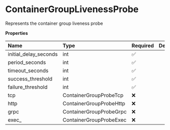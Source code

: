 # ContainerGroupLivenessProbe

Represents the container group liveness probe

**Properties**

| Name                  | Type                    | Required | Description |
| :-------------------- | :---------------------- | :------- | :---------- |
| initial_delay_seconds | int                     | ✅       |             |
| period_seconds        | int                     | ✅       |             |
| timeout_seconds       | int                     | ✅       |             |
| success_threshold     | int                     | ✅       |             |
| failure_threshold     | int                     | ✅       |             |
| tcp                   | ContainerGroupProbeTcp  | ❌       |             |
| http                  | ContainerGroupProbeHttp | ❌       |             |
| grpc                  | ContainerGroupProbeGrpc | ❌       |             |
| exec\_                | ContainerGroupProbeExec | ❌       |             |
